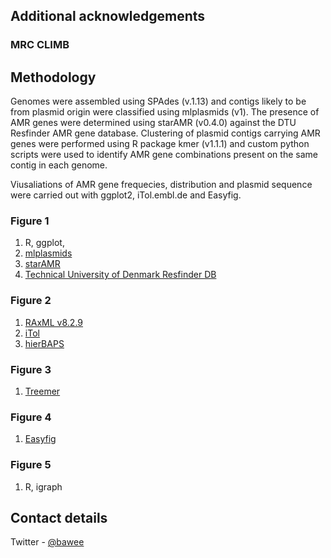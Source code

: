 ## Additional acknowledgements

### MRC CLIMB



## Methodology

Genomes were assembled using SPAdes (v.1.13) and contigs likely to be from plasmid origin were classified using mlplasmids (v1). The presence of AMR genes were determined using starAMR (v0.4.0) against the DTU Resfinder AMR gene database. Clustering of plasmid contigs carrying AMR genes were performed using R package kmer (v1.1.1) and custom python scripts were used to identify AMR gene combinations present on the same contig in each genome.

Viusaliations of AMR gene frequecies, distribution and plasmid sequence were carried out with ggplot2, iTol.embl.de and Easyfig.

### Figure 1

1. R, ggplot,
2. [mlplasmids](https://mgen.microbiologyresearch.org/content/journal/mgen/10.1099/mgen.0.000224#tab2)
3. [starAMR](https://github.com/phac-nml/staramr)
4. [Technical University of Denmark Resfinder DB](https://bitbucket.org/genomicepidemiology/resfinder/src/master/)

### Figure 2

1. [RAxML v8.2.9](https://sco.h-its.org/exelixis/web/software/raxml/index.html)
2. [iTol](http://itol.embl.de)
3. [hierBAPS](https://github.com/gtonkinhill/rhierbaps)

### Figure 3

1. [Treemer](https://www.ncbi.nlm.nih.gov/pmc/articles/PMC5930393/)

### Figure 4

1. [Easyfig](https://mjsull.github.io/Easyfig/)

### Figure 5

1. R, igraph



## Contact details

Twitter - [@bawee](https://twitter.com/bawee)


